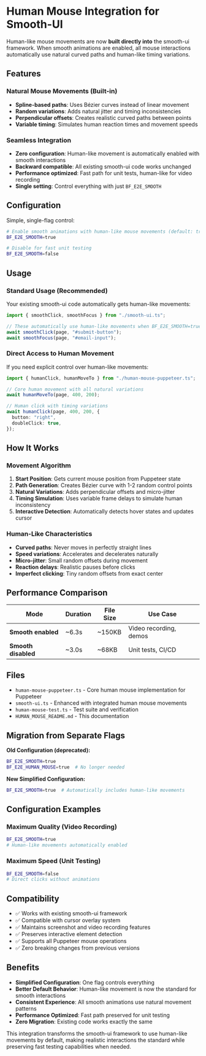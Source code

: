 # Human Mouse Integration for Smooth-UI

Human-like mouse movements are now **built directly into** the smooth-ui
framework. When smooth animations are enabled, all mouse interactions
automatically use natural curved paths and human-like timing variations.

## Features

### Natural Mouse Movements (Built-in)

- **Spline-based paths**: Uses Bézier curves instead of linear movement
- **Random variations**: Adds natural jitter and timing inconsistencies
- **Perpendicular offsets**: Creates realistic curved paths between points
- **Variable timing**: Simulates human reaction times and movement speeds

### Seamless Integration

- **Zero configuration**: Human-like movement is automatically enabled with
  smooth interactions
- **Backward compatible**: All existing smooth-ui code works unchanged
- **Performance optimized**: Fast path for unit tests, human-like for video
  recording
- **Single setting**: Control everything with just `BF_E2E_SMOOTH`

## Configuration

Simple, single-flag control:

```bash
# Enable smooth animations with human-like mouse movements (default: true)
BF_E2E_SMOOTH=true

# Disable for fast unit testing 
BF_E2E_SMOOTH=false
```

## Usage

### Standard Usage (Recommended)

Your existing smooth-ui code automatically gets human-like movements:

```typescript
import { smoothClick, smoothFocus } from "./smooth-ui.ts";

// These automatically use human-like movements when BF_E2E_SMOOTH=true
await smoothClick(page, "#submit-button");
await smoothFocus(page, "#email-input");
```

### Direct Access to Human Movement

If you need explicit control over human-like movements:

```typescript
import { humanClick, humanMoveTo } from "./human-mouse-puppeteer.ts";

// Core human movement with all natural variations
await humanMoveTo(page, 400, 200);

// Human click with timing variations
await humanClick(page, 400, 200, {
  button: "right",
  doubleClick: true,
});
```

## How It Works

### Movement Algorithm

1. **Start Position**: Gets current mouse position from Puppeteer state
2. **Path Generation**: Creates Bézier curve with 1-2 random control points
3. **Natural Variations**: Adds perpendicular offsets and micro-jitter
4. **Timing Simulation**: Uses variable frame delays to simulate human
   inconsistency
5. **Interactive Detection**: Automatically detects hover states and updates
   cursor

### Human-Like Characteristics

- **Curved paths**: Never moves in perfectly straight lines
- **Speed variations**: Accelerates and decelerates naturally
- **Micro-jitter**: Small random offsets during movement
- **Reaction delays**: Realistic pauses before clicks
- **Imperfect clicking**: Tiny random offsets from exact center

## Performance Comparison

| Mode                | Duration | File Size | Use Case               |
| ------------------- | -------- | --------- | ---------------------- |
| **Smooth enabled**  | ~6.3s    | ~150KB    | Video recording, demos |
| **Smooth disabled** | ~3.0s    | ~68KB     | Unit tests, CI/CD      |

## Files

- `human-mouse-puppeteer.ts` - Core human mouse implementation for Puppeteer
- `smooth-ui.ts` - Enhanced with integrated human mouse movements
- `human-mouse-test.ts` - Test suite and verification
- `HUMAN_MOUSE_README.md` - This documentation

## Migration from Separate Flags

**Old Configuration (deprecated):**

```bash
BF_E2E_SMOOTH=true
BF_E2E_HUMAN_MOUSE=true  # No longer needed
```

**New Simplified Configuration:**

```bash
BF_E2E_SMOOTH=true  # Automatically includes human-like movements
```

## Configuration Examples

### Maximum Quality (Video Recording)

```bash
BF_E2E_SMOOTH=true
# Human-like movements automatically enabled
```

### Maximum Speed (Unit Testing)

```bash
BF_E2E_SMOOTH=false  
# Direct clicks without animations
```

## Compatibility

- ✅ Works with existing smooth-ui framework
- ✅ Compatible with cursor overlay system
- ✅ Maintains screenshot and video recording features
- ✅ Preserves interactive element detection
- ✅ Supports all Puppeteer mouse operations
- ✅ Zero breaking changes from previous versions

## Benefits

- **Simplified Configuration**: One flag controls everything
- **Better Default Behavior**: Human-like movement is now the standard for
  smooth interactions
- **Consistent Experience**: All smooth animations use natural movement patterns
- **Performance Optimized**: Fast path preserved for unit testing
- **Zero Migration**: Existing code works exactly the same

This integration transforms the smooth-ui framework to use human-like movements
by default, making realistic interactions the standard while preserving fast
testing capabilities when needed.
